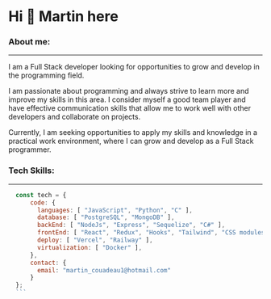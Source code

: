 <div>
    <h1>Hi 👋 Martin here</h1>
</div>

<div>
    <h3>About me:</h3>
    <hr></hr>
    <p>
  I am a Full Stack developer looking for opportunities to grow and develop in the programming field.
    
I am passionate about programming and always strive to learn more and improve my skills in this area. I consider myself a good team player and have effective communication skills that allow me to work well with other developers and collaborate on projects.
    
Currently, I am seeking opportunities to apply my skills and knowledge in a practical work environment, where I can grow and develop as a Full Stack programmer.
</p>
 </div>
 
 
 <div>
    <h3>Tech Skills:</h3>
    <hr></hr>
 </div>
 
  ```js
    const tech = {
        code: {
          languages: [ "JavaScript", "Python", "C" ],
          database: [ "PostgreSQL", "MongoDB" ],
          backEnd: [ "NodeJs", "Express", "Sequelize", "C#" ],
          frontEnd: [ "React", "Redux", "Hooks", "Tailwind", "CSS modules" ],
          deploy: [ "Vercel", "Railway" ],
          virtualization: [ "Docker" ],
        },
        contact: {
          email: "martin_couadeau1@hotmail.com"
        }
    };
    ```

